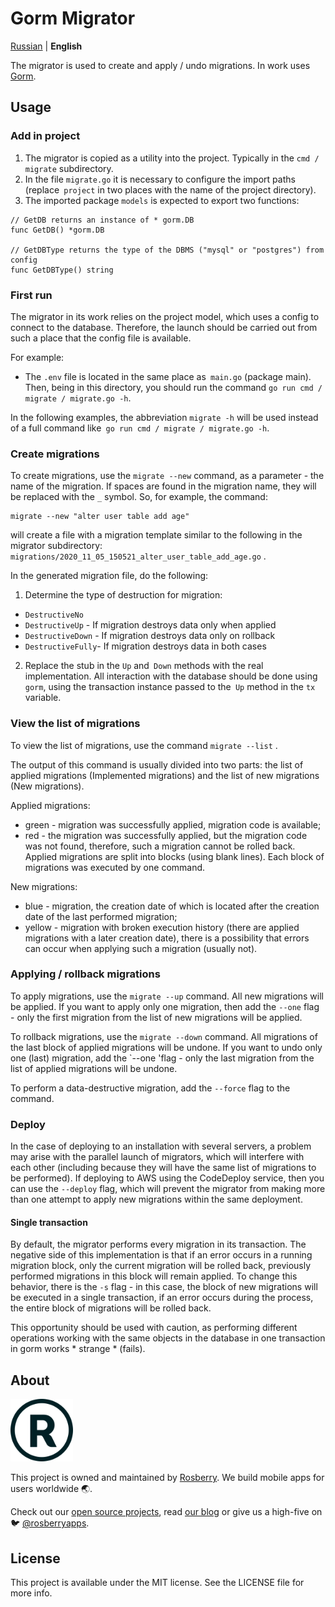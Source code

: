 # Gorm Migrator

[Russian](./README-ru.md) | **English**

The migrator is used to create and apply / undo migrations. In work uses [Gorm](https://gorm.io/).

## Usage
### Add in project

1. The migrator is copied as a utility into the project. Typically in the `cmd / migrate` subdirectory.
2. In the file `migrate.go` it is necessary to configure the import paths (replace` project` in two places with the name of the project directory).
3. The imported package `models` is expected to export two functions:

```
// GetDB returns an instance of * gorm.DB
func GetDB() *gorm.DB

// GetDBType returns the type of the DBMS ("mysql" or "postgres") from config
func GetDBType() string
```

### First run

The migrator in its work relies on the project model, which uses a config to connect to the database. Therefore, the launch should be carried out from such a place that the config file is available.

For example:
* The `.env` file is located in the same place as` main.go` (package main). Then, being in this directory, you should run the command `go run cmd / migrate / migrate.go -h`.

In the following examples, the abbreviation `migrate -h` will be used instead of a full command like` go run cmd / migrate / migrate.go -h`.

### Сreate migrations

To create migrations, use the `migrate --new` command, as a parameter - the name of the migration. If spaces are found in the migration name, they will be replaced with the `_` symbol. So, for example, the command:

```
migrate --new "alter user table add age"
```

will create a file with a migration template similar to the following in the migrator subdirectory: `migrations/2020_11_05_150521_alter_user_table_add_age.go` .

In the generated migration file, do the following:

1. Determine the type of destruction for migration:
* `DestructiveNo`
* `DestructiveUp` - If migration destroys data only when applied
* `DestructiveDown` - If migration destroys data only on rollback
* `DestructiveFully`- If migration destroys data in both cases

2. Replace the stub in the `Up` and` Down` methods with the real implementation. All interaction with the database should be done using `gorm`, using the transaction instance passed to the` Up` method in the `tx` variable.

### View the list of migrations

To view the list of migrations, use the command `migrate --list` .

The output of this command is usually divided into two parts: the list of applied migrations (Implemented migrations) and the list of new migrations (New migrations).

Applied migrations:
* green - migration was successfully applied, migration code is available;
* red - the migration was successfully applied, but the migration code was not found, therefore, such a migration cannot be rolled back.
Applied migrations are split into blocks (using blank lines). Each block of migrations was executed by one command.

New migrations:
* blue - migration, the creation date of which is located after the creation date of the last performed migration;
* yellow - migration with broken execution history (there are applied migrations with a later creation date), there is a possibility that errors can occur when applying such a migration (usually not).

### Applying / rollback migrations

To apply migrations, use the `migrate --up` command. All new migrations will be applied. If you want to apply only one migration, then add the `--one` flag - only the first migration from the list of new migrations will be applied.

To rollback migrations, use the `migrate --down` command. All migrations of the last block of applied migrations will be undone. If you want to undo only one (last) migration, add the `--one 'flag - only the last migration from the list of applied migrations will be undone.

To perform a data-destructive migration, add the `--force` flag to the command.

### Deploy

In the case of deploying to an installation with several servers, a problem may arise with the parallel launch of migrators, which will interfere with each other (including because they will have the same list of migrations to be performed). If deploying to AWS using the CodeDeploy service, then you can use the `--deploy` flag, which will prevent the migrator from making more than one attempt to apply new migrations within the same deployment.

#### Single transaction

By default, the migrator performs every migration in its transaction. The negative side of this implementation is that if an error occurs in a running migration block, only the current migration will be rolled back, previously performed migrations in this block will remain applied. To change this behavior, there is the `-s` flag - in this case, the block of new migrations will be executed in a single transaction, if an error occurs during the process, the entire block of migrations will be rolled back.

This opportunity should be used with caution, as performing different operations working with the same objects in the database in one transaction in gorm works * strange * (fails).

## About

<img src="https://github.com/rosberry/Foundation/blob/master/Assets/full_logo.png?raw=true" height="100" />

This project is owned and maintained by [Rosberry](http://rosberry.com). We build mobile apps for users worldwide 🌏.

Check out our [open source projects](https://github.com/rosberry), read [our blog](https://medium.com/@Rosberry) or give us a high-five on 🐦 [@rosberryapps](http://twitter.com/RosberryApps).

## License

This project is available under the MIT license. See the LICENSE file for more info.
